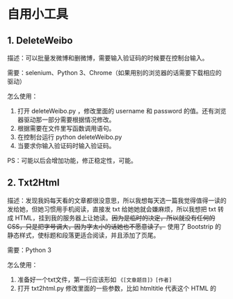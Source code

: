 # 自用小工具
## 1. DeleteWeibo
描述：可以批量发微博和删微博，需要输入验证码的时候要在控制台输入。

需要：selenium、Python 3、Chrome（如果用别的浏览器的话需要下载相应的驱动）

怎么使用：
1. 打开 deleteWeibo.py ，修改里面的 username 和 password 的值。还有浏览器驱动那一部分需要根据情况修改。
2. 根据需要在文件里写函数调用语句。
2. 在控制台运行 python deleteWeibo.py
3. 当要求你输入验证码时输入验证码。

PS：可能以后会增加功能，修正稳定性，可能。
## 2. Txt2Html
描述：发现我妈每天看的文章都很没意思，所以我想每天选一篇我觉得值得一读的发给她，但她习惯用手机阅读，直接发 txt 给她她就会嫌麻烦，所以我想把 txt 转成 HTML，挂到我的服务器上让她读。~~因为是临时的决定，所以就没有任何的 CSS，只是把字号调大，因为字太小的话她也不愿意读了。~~ 使用了 Bootstrip 的静态样式，使标题和段落更适合阅读，并且添加了页尾。

需要：Python 3

怎么使用：
1. 准备好一个txt文件，第一行应该形如 `《[文章题目]》[作者]`
2. 打开 txt2html.py 修改里面的一些参数，比如 htmltitle 代表这个 HTML 的 <title>。
3.  `python txt2html.py [txt文件]` 
4. 检查生成的 HTML 文件，文件名为文章标题。

PS：可能以后会增加~~好看的~~更多的样式和功能，可能。
## 3. SinaBlogCrawler
描述：突然怀念起当年扒偶像博客的时光，所以写了个爬虫扒许嵩的博客，不过他已经好多年没写过博客了。

需要：Python 3

怎么使用：
1. 打开你想爬取的某个博客里最新的一篇博文，复制这篇博文的链接。
2. 将vae_blog.py里的`start`变量的值改为某篇博文的链接，这篇博文之前发布的全部博文都将保存到txt文件里。

PS：虽然名字叫vae_blog.py，其实谁的博文都能爬哈哈。
